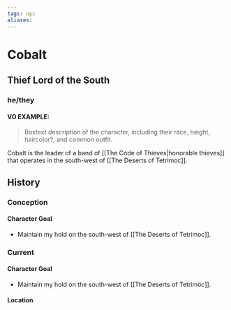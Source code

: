 ```yaml
---
tags: npc
aliases:
---
```

# Cobalt
## Thief Lord of the South
### he/they
#### VO EXAMPLE:

> Boxtext description of the character, including their race, height, haircolor?, and common outfit.

Cobalt is the leader of a band of [[The Code of Thieves|honorable thieves]] that operates in the south-west of [[The Deserts of Tetrimoc]]. 

## History
### Conception
#### Character Goal
- Maintain my hold on the south-west of [[The Deserts of Tetrimoc]].
### Current
#### Character Goal
- Maintain my hold on the south-west of [[The Deserts of Tetrimoc]].

#### Location